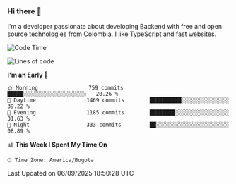 ### Hi there 👋

I'm a developer passionate about developing Backend with free and open source technologies from Colombia. I like TypeScript and fast websites.

<!--START_SECTION:waka-->
![Code Time](http://img.shields.io/badge/Code%20Time-5%2C883%20hrs%2016%20mins-blue)

![Lines of code](https://img.shields.io/badge/From%20Hello%20World%20I%27ve%20Written-6.3%20million%20lines%20of%20code-blue)

**I'm an Early 🐤** 

```text
🌞 Morning                759 commits         █████░░░░░░░░░░░░░░░░░░░░   20.26 % 
🌆 Daytime                1469 commits        ██████████░░░░░░░░░░░░░░░   39.22 % 
🌃 Evening                1185 commits        ████████░░░░░░░░░░░░░░░░░   31.63 % 
🌙 Night                  333 commits         ██░░░░░░░░░░░░░░░░░░░░░░░   08.89 % 
```


📊 **This Week I Spent My Time On** 

```text
🕑︎ Time Zone: America/Bogota
```


 Last Updated on 06/09/2025 18:50:28 UTC
<!--END_SECTION:waka-->
